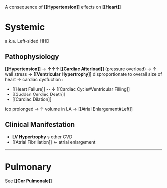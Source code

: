 A consequence of **[[Hypertension]]** effects on **[[Heart]]**

# Systemic
a.k.a. Left-sided HHD

## Pathophysiology
**[[Hypertension]]** → **↑↑↑ [[Cardiac Afterload]]** (pressure overload) → ↑ wall stress → **[[Ventricular Hypertrophy]]** disproportionate to overall size of heart → cardiac dysfuction :
- [[Heart Failure]] -- ↓ [[Cardiac Cycle#Ventricular Filling]]
- [[Sudden Cardiac Death]]
- [[Cardiac Dilation]]

ico prolonged → ↑ volume in LA → [[Atrial Enlargement#Left]]

## Clinical Manifestation
- **LV Hypertrophy** s other CVD
- [[Atrial Fibrillation]] ← atrial enlargement

---

# Pulmonary
See **[[Cor Pulmonale]]**